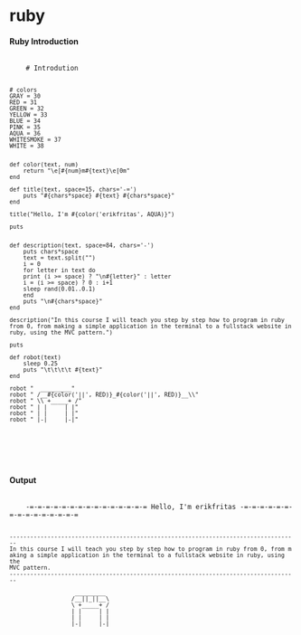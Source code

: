 # ruby

<h4>Ruby Introduction</h4>
<pre>
<code>
	# Introdution

	# colors
	GRAY = 30
	RED = 31
	GREEN = 32
	YELLOW = 33
	BLUE = 34
	PINK = 35
	AQUA = 36
	WHITESMOKE = 37
	WHITE = 38


	def color(text, num)
	    return "\e[#{num}m#{text}\e[0m"
	end

	def title(text, space=15, chars='-=')
	    puts "#{chars*space} #{text} #{chars*space}"
	end

	title("Hello, I'm #{color('erikfritas', AQUA)}")

	puts


	def description(text, space=84, chars='-')
	    puts chars*space
	    text = text.split("")
	    i = 0
	    for letter in text do
		print (i >= space) ? "\n#{letter}" : letter
		i = (i >= space) ? 0 : i+1
		sleep rand(0.01..0.1)
	    end
	    puts "\n#{chars*space}"
	end

	description("In this course I will teach you step by step how to program in ruby ​​from 0, from making a simple application in the terminal to a fullstack website in ruby, using the MVC pattern.")

	puts

	def robot(text)
	    sleep 0.25
	    puts "\t\t\t\t #{text}"
	end

	robot "  _________"
	robot " /__#{color('||', RED)}_#{color('||', RED)}__\\"
	robot " \\ +_____+ /"
	robot " | |     | |"
	robot " | |     | |"
	robot " |-|     |-|"
</code>
</pre>
<br>

<h4>Output</h4>
<pre>
<code>
	-=-=-=-=-=-=-=-=-=-=-=-=-=-=-= Hello, I'm erikfritas -=-=-=-=-=-=-=-=-=-=-=-=-=-=-=

	------------------------------------------------------------------------------------
	In this course I will teach you step by step how to program in ruby from 0, from m
	aking a simple application in the terminal to a fullstack website in ruby, using the 
	MVC pattern.
	------------------------------------------------------------------------------------

					   _________
					  /__||_||__\
					  \ +_____+ /
					  | |     | |
					  | |     | |
					  |-|     |-|
</code>
</pre>


